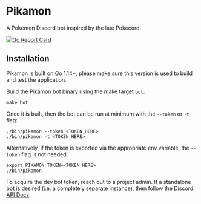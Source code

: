 # Pikamon
A Pokemon Discord bot inspired by the late Pokecord.

[![Go Report Card](https://goreportcard.com/badge/github.com/Jac0bDeal/pikamon)](https://goreportcard.com/report/github.com/Jac0bDeal/pikamon)

## Installation
Pikamon is built on Go 1.14+, please make sure this version is used to 
build and test the application.

Build the Pikamon bot binary using the make target `bot`:
```shell script
make bot
```

Once it is built, then the bot can be run at minimum with 
the `--token` or `-t` flag:
```shell script
./bin/pikamon --token <TOKEN_HERE>
./bin/pikamon -t <TOKEN_HERE>
```
Alternatively, if the token is exported via the appropriate env variable, 
the `--token` flag is not needed:
```shell script
export PIKAMON_TOKEN=<TOKEN_HERE>
./bin/pikamon
```
To acquire the dev bot token, reach out to a project admin. If a standalone bot
is desired (i.e. a completely separate instance), then 
follow the [Discord API Docs](https://discord.com/developers/docs/intro).
